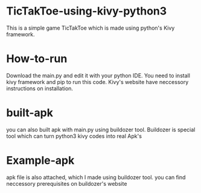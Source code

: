 # TicTakToe-using-kivy-python3
This is a simple game TicTakToe which is made using python's Kivy framework.

# How-to-run
Download the main.py and edit it with your python IDE. You need to install kivy framework and pip to run this code. Kivy's website have neccessory instructions on installation.

# built-apk
you can also built apk with main.py using buildozer tool. Buildozer is special tool which can turn python3 kivy codes into real Apk's
# Example-apk
apk file is also attached, which I made using buildozer tool. you can find neccessory prerequisites on buildozer's website

